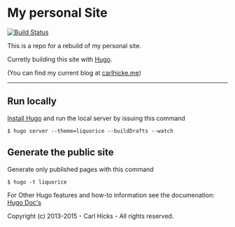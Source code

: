 # My personal Site

[![Build Status](https://semaphoreci.com/api/v1/projects/6b75b67a-b199-41bc-9844-41a2303fdc17/493481/badge.svg)](https://semaphoreci.com/hicksca/carlhicksdotme)

This is a repo for a rebuild of my personal site.

Curretly building this site with [Hugo](http://gohugo.io).

(You can find my current blog at [carlhicke.me](http://carlhicks.me))

---

## Run locally

[Install Hugo](http://gohugo.io/overview/installing/) and run the local server by issuing this command
```
$ hugo server --theme=liquorice --buildDrafts --watch
```

## Generate the public site

Generate only published pages with this command
```
$ hugo -t liquorice
```

For Other Hugo features and how-to information see the documenation: [Hugo Doc's](http://gohugo.io/overview/introduction/)

Copyright (c) 2013-2015 - Carl Hicks - All rights reserved.
